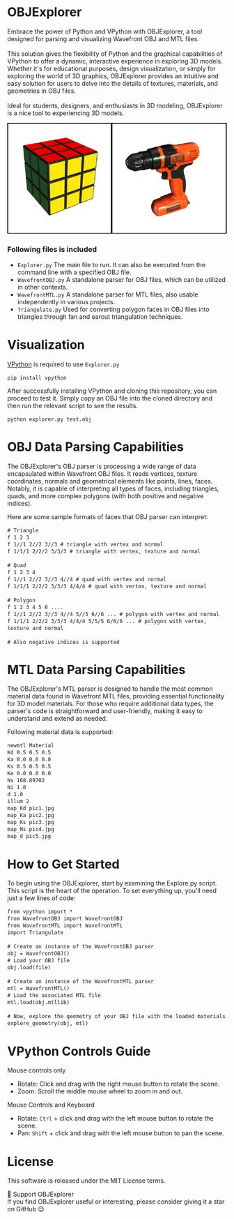 # OBJExplorer
Embrace the power of Python and VPython with OBJExplorer, a tool designed for parsing and visualizing Wavefront OBJ and MTL files.<br><br>
This solution gives the flexibility of Python and the graphical capabilities of VPython to offer a dynamic, interactive experience in exploring 3D models. Whether it's for educational purposes, design visualization, or simply for exploring the world of 3D graphics, OBJExplorer provides an intuitive and easy solution for users to delve into the details of textures, materials, and geometries in OBJ files. <br><br>
Ideal for students, designers, and enthusiasts in 3D modeling, OBJExplorer is a nice tool to experiencing 3D models.

![OBJExplorer](https://github.com/StefanJohnsen/OBJExplorer/blob/main/objFiles/explorer.png)

### Following files is included
- `Explorer.py` The main file to run. It can also be executed from the command line with a specified OBJ file.
- `WavefrontOBJ.py` A standalone parser for OBJ files, which can be utilized in other contexts.
- `WavefrontMTL.py` A standalone parser for MTL files, also usable independently in various projects.
- `Triangulate.py` Used for converting polygon faces in OBJ files into triangles through fan and earcut triangulation techniques.

# Visualization
[VPython](https://pypi.org/project/vpython/) is required to use `Explorer.py`
```
pip install vpython
```
After successfully installing VPython and cloning this repository, you can proceed to test it. Simply copy an OBJ file into the cloned directory and then run the relevant script to see the results.
```
python explorer.py test.obj
```

# OBJ Data Parsing Capabilities

The OBJExplorer's OBJ parser is processing a wide range of data encapsulated within Wavefront OBJ files. It reads vertices, texture coordinates, normals and geometrical elements like points, lines, faces. Notably, it is capable of interpreting all types of faces, including triangles, quads, and more complex polygons (with both positive and negative indices).

Here are some sample formats of faces that OBJ parser can interpret:

```
# Triangle
f 1 2 3 
f 1//1 2//2 3//3 # triangle with vertex and normal
f 1/1/1 2/2/2 3/3/3 # triangle with vertex, texture and normal

# Quad
f 1 2 3 4
f 1//1 2//2 3//3 4//4 # quad with vertex and normal
f 1/1/1 2/2/2 3/3/3 4/4/4 # quad with vertex, texture and normal

# Polygon
f 1 2 3 4 5 6 ....
f 1//1 2//2 3//3 4//4 5//5 6//6 ... # polygon with vertex and normal
f 1/1/1 2/2/2 3/3/3 4/4/4 5/5/5 6/6/6 ... # polygon with vertex, texture and normal

# Also negative indices is supported
```

# MTL Data Parsing Capabilities

The OBJExplorer's MTL parser is designed to handle the most common material data found in Wavefront MTL files, providing essential functionality for 3D model materials. For those who require additional data types, the parser's code is straightforward and user-friendly, making it easy to understand and extend as needed.

Following material data is supported:

```
newmtl Material
Kd 0.5 0.5 0.5
Ka 0.0 0.0 0.0
Ks 0.5 0.5 0.5
Ke 0.0 0.0 0.0
Ns 168.89702
Ni 1.0
d 1.0
illum 2
map_Kd pic1.jpg
map_Ka pic2.jpg
map_Ks pic3.jpg
map_Ns pic4.jpg
map_d pic5.jpg
```

# How to Get Started

To begin using the OBJExplorer, start by examining the Explore.py script. This script is the heart of the operation. To set everything up, you'll need just a few lines of code:

```
from vpython import *
from WavefrontOBJ import WavefrontOBJ
from WavefrontMTL import WavefrontMTL
import Triangulate

# Create an instance of the WavefrontOBJ parser
obj = WavefrontOBJ()
# Load your OBJ file
obj.load(file)

# Create an instance of the WavefrontMTL parser
mtl = WavefrontMTL()
# Load the associated MTL file
mtl.load(obj.mtllib)

# Now, explore the geometry of your OBJ file with the loaded materials
explore_geometry(obj, mtl)
```

# VPython Controls Guide

Mouse controls only
- Rotate: Click and drag with the right mouse button to rotate the scene.
- Zoom: Scroll the middle mouse wheel to zoom in and out.
  
Mouse Controls and Keyboard
- Rotate: `Ctrl` + click and drag with the left mouse button to rotate the scene.
- Pan: `Shift` + click and drag with the left mouse button to pan the scene.

# License
This software is released under the MIT License terms.

🌟 Support OBJExplorer<br>
If you find OBJExplorer useful or interesting, please consider giving it a star on GitHub 😊

